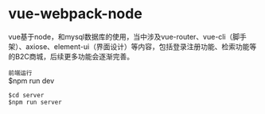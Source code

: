 # vue-webpack-node
vue基于node，和mysql数据库的使用，当中涉及vue-router、vue-cli（脚手架）、axiose、element-ui（界面设计）等内容，包括登录注册功能、检索功能等的B2C商城，后续更多功能会逐渐完善。  

`前端运行`  
    $npm run dev    
 
    $cd server  
    $npm run server
